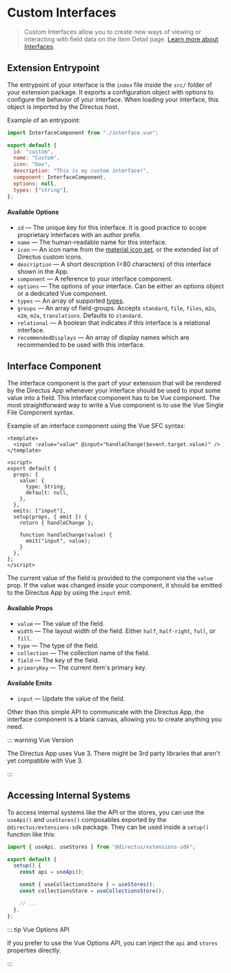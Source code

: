# Custom Interfaces <small mod></small>

> Custom Interfaces allow you to create new ways of viewing or interacting with field data on the Item Detail page.
> [Learn more about Interfaces](/getting-started/glossary#interfaces).

## Extension Entrypoint

The entrypoint of your interface is the `index` file inside the `src/` folder of your extension package. It exports a
configuration object with options to configure the behavior of your interface. When loading your interface, this object
is imported by the Directus host.

Example of an entrypoint:

```js
import InterfaceComponent from "./interface.vue";

export default {
  id: "custom",
  name: "Custom",
  icon: "box",
  description: "This is my custom interface!",
  component: InterfaceComponent,
  options: null,
  types: ["string"],
};
```

#### Available Options

- `id` — The unique key for this interface. It is good practice to scope proprietary interfaces with an author prefix.
- `name` — The human-readable name for this interface.
- `icon` — An icon name from the [material icon set](/getting-started/glossary#material-icons), or the extended list of
  Directus custom icons.
- `description` — A short description (<80 characters) of this interface shown in the App.
- `component` — A reference to your interface component.
- `options` — The options of your interface. Can be either an options object or a dedicated Vue component.
- `types` — An array of supported [types](/getting-started/glossary#types).
- `groups` — An array of field-groups. Accepts `standard`, `file`, `files`, `m2o`, `o2m`, `m2a`, `translations`.
  Defaults to `standard`.
- `relational` — A boolean that indicates if this interface is a relational interface.
- `recommendedDisplays` — An array of display names which are recommended to be used with this interface.

## Interface Component

The interface component is the part of your extension that will be rendered by the Directus App whenever your interface
should be used to input some value into a field. This interface component has to be Vue component. The most
straightforward way to write a Vue component is to use the Vue Single File Component syntax.

Example of an interface component using the Vue SFC syntax:

```vue
<template>
  <input :value="value" @input="handleChange($event.target.value)" />
</template>

<script>
export default {
  props: {
    value: {
      type: String,
      default: null,
    },
  },
  emits: ["input"],
  setup(props, { emit }) {
    return { handleChange };

    function handleChange(value) {
      emit("input", value);
    }
  },
};
</script>
```

The current value of the field is provided to the component via the `value` prop. If the value was changed inside your
component, it should be emitted to the Directus App by using the `input` emit.

#### Available Props

- `value` — The value of the field.
- `width` — The layout width of the field. Either `half`, `half-right`, `full`, or `fill`.
- `type` — The type of the field.
- `collection` — The collection name of the field.
- `field` — The key of the field.
- `primaryKey` — The current item's primary key.

#### Available Emits

- `input` — Update the value of the field.

Other than this simple API to communicate with the Directus App, the interface component is a blank canvas, allowing you
to create anything you need.

::: warning Vue Version

The Directus App uses Vue 3. There might be 3rd party libraries that aren't yet compatible with Vue 3.

:::

## Accessing Internal Systems

To access internal systems like the API or the stores, you can use the `useApi()` and `useStores()` composables exported
by the `@directus/extensions-sdk` package. They can be used inside a `setup()` function like this:

```js
import { useApi, useStores } from "@directus/extensions-sdk";

export default {
  setup() {
    const api = useApi();

    const { useCollectionsStore } = useStores();
    const collectionsStore = useCollectionsStore();

    // ...
  },
};
```

::: tip Vue Options API

If you prefer to use the Vue Options API, you can inject the `api` and `stores` properties directly.

:::
